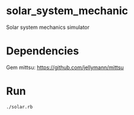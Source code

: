 # solar_system_mechanic

Solar system mechanics simulator

# Dependencies

Gem mittsu: https://github.com/jellymann/mittsu

# Run

```bash
./solar.rb
```


